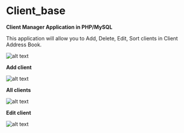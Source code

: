 # Client_base
**Client Manager Application in PHP/MySQL**

This application will allow you to Add, Delete, Edit, Sort clients in Client Address Book.

![alt text](https://user-images.githubusercontent.com/65822918/136405146-67265d75-3b3b-4382-bf27-b3a60aeebc9d.png)

**Add client**

![alt text](https://user-images.githubusercontent.com/65822918/136407940-27ec6552-5d6f-4b6b-a143-5e8f660cab66.png)

**All clients**

![alt text](https://user-images.githubusercontent.com/65822918/136409125-d0fd9202-580c-4aba-beb7-86a655d304b8.png)

**Edit client**

![alt text](https://user-images.githubusercontent.com/65822918/136409292-1b9613de-ffaf-4cba-9f57-8e4913c15c80.png)
